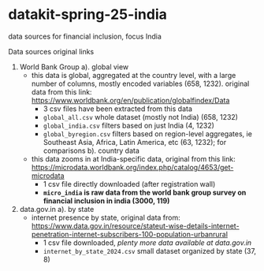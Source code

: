 # datakit-spring-25-india
data sources for financial inclusion, focus India

Data sources original links
1. World Bank Group
  a). global view
    - this data is global, aggregated at the country level, with a large number of columns, mostly encoded variables (658, 1232). original data from this link:  https://www.worldbank.org/en/publication/globalfindex/Data
      - 3 csv files have been extracted from this data
      - `global_all.csv` whole dataset (mostly not India) (658, 1232)
      - `global_india.csv` filters based on just India (4, 1232)
      - `global_byregion.csv` filters based on region-level aggregates, ie Southeast Asia, Africa, Latin America, etc (63, 1232); for comparisons
  b). country data
    - this data zooms in at India-specific data, original from this link: https://microdata.worldbank.org/index.php/catalog/4653/get-microdata
      - 1 csv file directly downloaded (after registration wall)
      - **`micro_india` is raw data from the world bank group survey on financial inclusion in india (3000, 119)**
2. data.gov.in
  a). by state
    - internet presence by state, original data from: https://www.data.gov.in/resource/stateut-wise-details-internet-penetration-internet-subscribers-100-population-urbanrural
      - 1 csv file downloaded, *plenty more data available at data.gov.in*
      - `internet_by_state_2024.csv` small dataset organized by state (37, 8)
